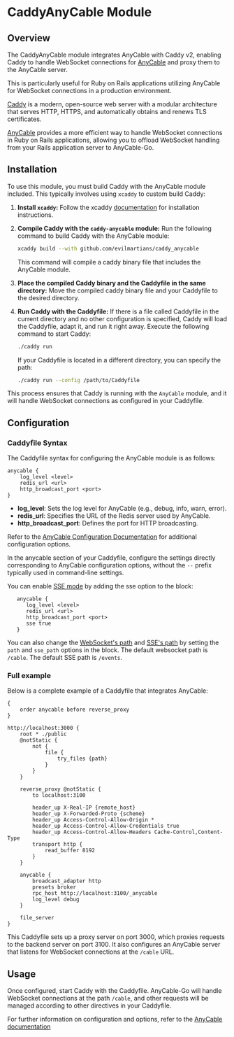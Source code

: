 # CaddyAnyCable Module

## Overview

The CaddyAnyCable module integrates AnyCable with Caddy v2, enabling Caddy to handle WebSocket connections for [AnyCable](https://docs.anycable.io/) and proxy them to the AnyCable server. 

This is particularly useful for Ruby on Rails applications utilizing AnyCable for WebSocket connections in a production environment.

[Caddy](https://github.com/caddyserver/caddy) is a modern, open-source web server with a modular architecture that serves HTTP, HTTPS, and automatically obtains and renews TLS certificates.

[AnyCable](https://docs.anycable.io/) provides a more efficient way to handle WebSocket connections in Ruby on Rails applications, allowing you to offload WebSocket handling from your Rails application server to AnyCable-Go.


## Installation

To use this module, you must build Caddy with the AnyCable module included. This typically involves using `xcaddy` to custom build Caddy:

1. **Install `xcaddy`:**
   Follow the xcaddy [documentation](https://github.com/caddyserver/xcaddy?tab=readme-ov-file#install) for installation instructions.
2. **Compile Caddy with the `caddy-anycable` module:**
   Run the following command to build Caddy with the AnyCable module:

   ```bash
   xcaddy build --with github.com/evilmartians/caddy_anycable
   ```
   This command will compile a caddy binary file that includes the AnyCable module.
3. **Place the compiled Caddy binary and the Caddyfile in the same directory:**
   Move the compiled caddy binary file and your Caddyfile to the desired directory. 
4. **Run Caddy with the Caddyfile:**
   If there is a file called Caddyfile in the current directory and no other configuration is specified, Caddy will load the Caddyfile, adapt it, and run it right away. Execute the following command to start Caddy:
   
   ```bash
   ./caddy run
   ```
   
   If your Caddyfile is located in a different directory, you can specify the path:
   ```bash
   ./caddy run --config /path/to/Caddyfile
   ```

This process ensures that Caddy is running with the `AnyCable` module, and it will handle WebSocket connections as configured in your Caddyfile.

## Configuration

### Caddyfile Syntax

The Caddyfile syntax for configuring the AnyCable module is as follows:

```caddyfile
anycable {
    log_level <level>
    redis_url <url>
    http_broadcast_port <port>
}
```

- **log_level**: Sets the log level for AnyCable (e.g., debug, info, warn, error).
- **redis_url**: Specifies the URL of the Redis server used by AnyCable.
- **http_broadcast_port**: Defines the port for HTTP broadcasting.

Refer to the [AnyCable Configuration Documentation](https://docs.anycable.io/anycable-go/configuration) for additional configuration options.

In the anycable section of your Caddyfile, configure the settings directly corresponding to AnyCable configuration options, without the `--` prefix typically used in command-line settings.

You can enable [SSE mode](https://docs.anycable.io/anycable-go/sse) by adding the sse option to the block:

```caddyfile
   anycable {
      log_level <level>
      redis_url <url>
      http_broadcast_port <port>
      sse true
   }
```

You can also change the [WebSocket's path](https://docs.anycable.io/anycable-go/configuration?id=primary-settings) and [SSE's path](https://docs.anycable.io/anycable-go/sse?id=configuration) by setting the `path` and `sse_path` options in the block.
The default websocket path is `/cable`. The default SSE path is `/events`.

### Full example

Below is a complete example of a Caddyfile that integrates AnyCable:

```caddyfile
{
    order anycable before reverse_proxy
}

http://localhost:3000 {
    root * ./public
    @notStatic {
        not {
            file {
                try_files {path}
            }
        }
    }

    reverse_proxy @notStatic {
        to localhost:3100

        header_up X-Real-IP {remote_host}
        header_up X-Forwarded-Proto {scheme}
        header_up Access-Control-Allow-Origin *
        header_up Access-Control-Allow-Credentials true
        header_up Access-Control-Allow-Headers Cache-Control,Content-Type
        transport http {
            read_buffer 8192
        }
    }

    anycable {
        broadcast_adapter http
        presets broker
        rpc_host http://localhost:3100/_anycable
        log_level debug
    }

    file_server
}
```

This Caddyfile sets up a proxy server on port 3000, which proxies requests to the backend server on port 3100. 
It also configures an AnyCable server that listens for WebSocket connections at the `/cable` URL.


## Usage
Once configured, start Caddy with the Caddyfile. AnyCable-Go will handle WebSocket connections at the path `/cable`, and other requests will be managed according to other directives in your Caddyfile.

For further information on configuration and options, refer to the [AnyCable documentation](https://docs.anycable.io/anycable-go/configuration)
